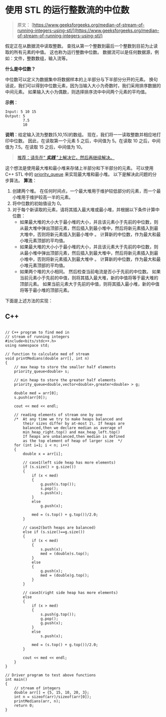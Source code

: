 # 使用 STL 的运行整数流的中位数

> 原文： [https://www.geeksforgeeks.org/median-of-stream-of-running-integers-using-stl/](https://www.geeksforgeeks.org/median-of-stream-of-running-integers-using-stl/)

假定正在从数据流中读取整数。 查找从第一个整数到最后一个整数到目前为止读取的所有元素的中值。 这也称为运行整数中位数。 数据流可以是任何数据源，例如：文件，整数数组，输入流等。

**什么是中位数？**

中位数可以定义为数据集中将数据样本的上半部分与下半部分分开的元素。 换句话说，我们可以得到中位数元素，因为当输入大小为奇数时，我们采用排序数据的中间元素。 如果输入大小为偶数，则选择排序流中中间两个元素的平均值。

**示例**：

```
Input: 5 10 15
Output: 5
        7.5
        10

```

**说明**：给定输入流为整数[5,10,15]的数组。 现在，我们将一一读取整数并相应地打印中位数。 因此，在读取第一个元素 5 之后，中间值为 5。在读取 10 之后，中间值为 7.5。在读取 15 之后，中间值为 10。

> [推荐：请先在“ ***实践*** ”上解决它，然后再继续解决。](https://practice.geeksforgeeks.org/problems/find-median-in-a-stream/0)

这个想法是使用最大堆和最小堆来存储上半部分和下半部分的元素。 可以使用 C++  STL 中的 [priority_queue](https://www.geeksforgeeks.org/priority-queue-in-cpp-stl/) 来实现最大堆和最小堆。 以下是解决此问题的分步算法。
**算法**：

1.  创建两个堆。 在任何时间点，一个最大堆用于维护较低部分的元素，而一个最小堆用于维护较高一半的元素。
2.  将中位数的初始值设为 0。
3.  对于每个新读取的元素，请将其插入最大堆或最小堆，并根据以下条件计算中位数：
    *   如果最大堆的大小大于最小堆的大小，并且该元素小于先前的中位数，则从最大堆中弹出顶部元素，然后插入到最小堆中，然后将新元素插入到最大堆中，否则将新元素插入到最小堆中 。 计算新的中位数，作为最大和最小堆元素顶部的平均值。
    *   如果最大堆的大小小于最小堆的大小，并且该元素大于先前的中位数，则从最小堆中弹出顶部元素，然后插入到最大堆中，然后将新元素插入到最小堆中，否则将新元素插入到最大堆中 。 计算新的中位数，作为最大和最小堆元素顶部的平均值。
    *   如果两个堆的大小相同。 然后检查当前电流是否小于先前的中位数。 如果当前元素小于先前的中值，则将其插入最大堆，新的中值将等于最大堆的顶部元素。 如果当前元素大于先前的中值，则将其插入最小堆，新的中值将等于最小堆的顶部元素。

下面是上述方法的实现：

## C++ 

```

// C++ program to find med in 
// stream of running integers 
#include<bits/stdc++.h> 
using namespace std; 

// function to calculate med of stream 
void printMedians(double arr[], int n) 
{ 
    // max heap to store the smaller half elements 
    priority_queue<double> s; 

    // min heap to store the greater half elements 
    priority_queue<double,vector<double>,greater<double> > g; 

    double med = arr[0]; 
    s.push(arr[0]); 

    cout << med << endl; 

    // reading elements of stream one by one 
    /*  At any time we try to make heaps balanced and 
        their sizes differ by at-most 1\. If heaps are 
        balanced,then we declare median as average of 
        min_heap_right.top() and max_heap_left.top() 
        If heaps are unbalanced,then median is defined 
        as the top element of heap of larger size  */
    for (int i=1; i < n; i++) 
    { 
        double x = arr[i]; 

        // case1(left side heap has more elements) 
        if (s.size() > g.size()) 
        { 
            if (x < med) 
            { 
                g.push(s.top()); 
                s.pop(); 
                s.push(x); 
            } 
            else
                g.push(x); 

            med = (s.top() + g.top())/2.0; 
        } 

        // case2(both heaps are balanced) 
        else if (s.size()==g.size()) 
        { 
            if (x < med) 
            { 
                s.push(x); 
                med = (double)s.top(); 
            } 
            else
            { 
                g.push(x); 
                med = (double)g.top(); 
            } 
        } 

        // case3(right side heap has more elements) 
        else
        { 
            if (x > med) 
            { 
                s.push(g.top()); 
                g.pop(); 
                g.push(x); 
            } 
            else
                s.push(x); 

            med = (s.top() + g.top())/2.0; 
        } 

        cout << med << endl; 
    } 
} 

// Driver program to test above functions 
int main() 
{ 
    // stream of integers 
    double arr[] = {5, 15, 10, 20, 3}; 
    int n = sizeof(arr)/sizeof(arr[0]); 
    printMedians(arr, n); 
    return 0; 
} 

```